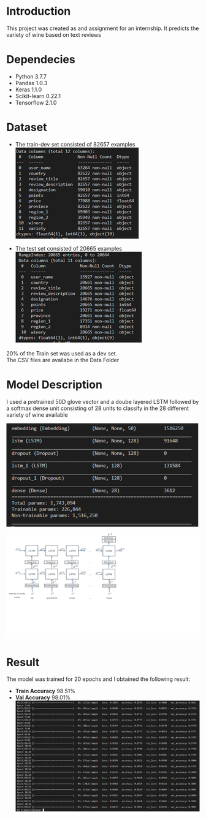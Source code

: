 # Introduction
This project was created as and assignment for an internship. It predicts the variety of wine based on text reviews

# Dependecies
* Python 3.7.7
* Pandas 1.0.3
* Keras 1.1.0
* Scikit-learn 0.22.1
* Tensorflow 2.1.0

# Dataset
* The train-dev set consisted of 82657 examples  
![TrainData](/Images/TrainData.png)  

* The test set consisted of 20665 examples  
![TestData](/Images/TestData.png)  

20% of the Train set was used as a dev set.  
The CSV files are availabe in the Data Folder  
  
    
# Model Description  
  
I used a pretrained 50D glove vector and a doube layered LSTM followed by a softmax dense unit consisting of 28 units to classify in the 28 different variety of wine available
  
![ModelSummary](/Images/Model.png)  
![ModelDescription](/Images/ModelStructure.png)  
  
  
# Result
The model was trained for 20 epochs and I obtained the following result:  
* **Train Accuracy** 98.51%  
* **Val Accuracy**   98.01%  
![Accuracy](/Images/Accuracy.png)  
